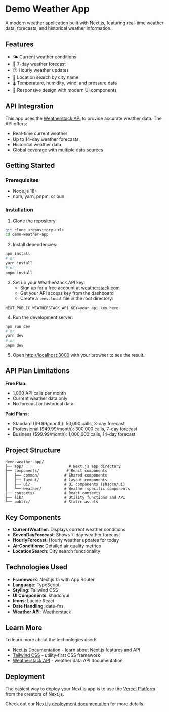 # Demo Weather App

A modern weather application built with Next.js, featuring real-time weather data, forecasts, and historical weather information.

## Features

- 🌤️ Current weather conditions
- 📅 7-day weather forecast
- 🕐 Hourly weather updates
- 📍 Location search by city name
- 🌡️ Temperature, humidity, wind, and pressure data
- 📱 Responsive design with modern UI components

## API Integration

This app uses the [Weatherstack API](https://weatherstack.com/documentation) to provide accurate weather data. The API offers:

- Real-time current weather
- Up to 14-day weather forecasts
- Historical weather data
- Global coverage with multiple data sources

## Getting Started

### Prerequisites

- Node.js 18+ 
- npm, yarn, pnpm, or bun

### Installation

1. Clone the repository:
```bash
git clone <repository-url>
cd demo-weather-app
```

2. Install dependencies:
```bash
npm install
# or
yarn install
# or
pnpm install
```

3. Set up your Weatherstack API key:
   - Sign up for a free account at [weatherstack.com](https://weatherstack.com)
   - Get your API access key from the dashboard
   - Create a `.env.local` file in the root directory:

```env
NEXT_PUBLIC_WEATHERSTACK_API_KEY=your_api_key_here
```

4. Run the development server:
```bash
npm run dev
# or
yarn dev
# or
pnpm dev
```

5. Open [http://localhost:3000](http://localhost:3000) with your browser to see the result.

## API Plan Limitations

**Free Plan:**
- 1,000 API calls per month
- Current weather data only
- No forecast or historical data

**Paid Plans:**
- Standard ($9.99/month): 50,000 calls, 3-day forecast
- Professional ($49.99/month): 300,000 calls, 7-day forecast
- Business ($99.99/month): 1,000,000 calls, 14-day forecast

## Project Structure

```
demo-weather-app/
├── app/                    # Next.js app directory
├── components/            # React components
│   ├── common/           # Shared components
│   ├── layout/           # Layout components
│   ├── ui/               # UI components (shadcn/ui)
│   └── weather/          # Weather-specific components
├── contexts/             # React contexts
├── lib/                  # Utility functions and API
└── public/               # Static assets
```

## Key Components

- **CurrentWeather**: Displays current weather conditions
- **SevenDayForecast**: Shows 7-day weather forecast
- **HourlyForecast**: Hourly weather updates for today
- **AirConditions**: Detailed air quality metrics
- **LocationSearch**: City search functionality

## Technologies Used

- **Framework**: Next.js 15 with App Router
- **Language**: TypeScript
- **Styling**: Tailwind CSS
- **UI Components**: shadcn/ui
- **Icons**: Lucide React
- **Date Handling**: date-fns
- **Weather API**: Weatherstack

## Learn More

To learn more about the technologies used:

- [Next.js Documentation](https://nextjs.org/docs) - learn about Next.js features and API
- [Tailwind CSS](https://tailwindcss.com/docs) - utility-first CSS framework
- [Weatherstack API](https://weatherstack.com/documentation) - weather data API documentation

## Deployment

The easiest way to deploy your Next.js app is to use the [Vercel Platform](https://vercel.com/new?utm_medium=default-template&filter=next.js&utm_source=create-next-app&utm_campaign=create-next-app-readme) from the creators of Next.js.

Check out our [Next.js deployment documentation](https://nextjs.org/docs/app/building-your-application/deploying) for more details.
